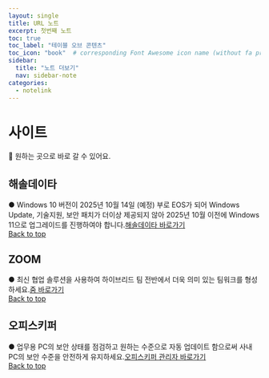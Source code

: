```yaml
---
layout: single
title: URL 노트
excerpt: 첫번째 노트
toc: true
toc_label: "테이블 오브 콘텐츠"
toc_icon: "book"  # corresponding Font Awesome icon name (without fa prefix)
sidebar:
  title: "노트 더보기"
  nav: sidebar-note
categories:
  - notelink
---
```


# 사이트
📮 원하는 곳으로 바로 갈 수 있어요.
## 해솔데이타
● Windows 10 버전이 2025년 10월 14일 (예정) 부로 EOS가 되어 Windows Update, 기술지원, 보안 패치가 더이상 제공되지 않아 2025년 10월 이전에 Windows 11으로 업그레이드를 진행하여야 합니다.<a href="https://www.haesoldata.co.kr/windows_end-of-support/" class="btn btn--info">해솔데이타 바로가기</a>
<br>
<a href="#" class="btn btn--success">Back to top</a>
<br>

## ZOOM
● 최신 협업 솔루션을 사용하여 하이브리드 팀 전반에서 더욱 의미 있는 팀워크를 형성하세요.<a href="https://www.zoom.com/ko" class="btn btn--info">줌 바로가기</a>
<br>
<a href="#" class="btn btn--success">Back to top</a>
<br>

## 오피스키퍼
● 업무용 PC의 보안 상태를 점검하고 원하는 수준으로 자동 업데이트 함으로써 사내 PC의 보안 수준을 안전하게 유지하세요.<a href="https://manager.officekeeper.co.kr/login" class="btn btn--info">오피스키퍼 관리자 바로가기</a>
<br>
<a href="#" class="btn btn--success">Back to top</a>
<br>
